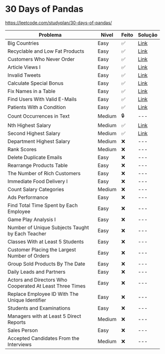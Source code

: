 # 30 Days of Pandas

https://leetcode.com/studyplan/30-days-of-pandas/

| Problema                                                 | Nível  | Feito | Solução |
| -------------------------------------------------------- | ------ | ----- | ------- |
| Big Countries                                            | Easy   | ✅    | [Link](./Solutions/01-big-countries-595.py) |
| Recyclable and Low Fat Products                          | Easy   | ✅    | [Link](./Solutions/02-recyclable-and-low-fat-products-1757.py) |
| Customers Who Never Order                                | Easy   | ✅    | [Link](./Solutions/03-customers-who-never-order-183.py) |
| Article Views I                                          | Easy   | ✅    | [Link](./Solutions/04-article-views-i-1148.py) |
| Invalid Tweets                                           | Easy   | ✅    | [Link](./Solutions/05-invalidi-tweets-1683.py) |
| Calculate Special Bonus                                  | Easy   | ✅    | [Link](./Solutions/06-calculate-special-bonus-1873.py) |
| Fix Names in a Table                                     | Easy   | ✅    | [Link](./Solutions/07-fix-names-in-a-table-1667.py) |
| Find Users With Valid E-Mails                            | Easy   | ✅    | [Link](./Solutions/08-find-users-with-valid-e-mails-1517.py) |
| Patients With a Condition                                | Easy   | ✅    | [Link](./Solutions/09-patients-with-a-condition.py) |
| Count Occurrences in Text                                | Medium | 🔒    | ---     |
| Nth Highest Salary                                       | Medium | ✅    | [Link](./Solutions/11-nth-highest-salary.py) |
| Second Highest Salary                                    | Medium | ✅    | [Link](./Solutions/12-second-highest-salary.py) |
| Department Highest Salary                                | Medium | ❌    | ---     |
| Rank Scores                                              | Medium | ❌    | ---     |
| Delete Duplicate Emails                                  | Easy   | ❌    | ---     |
| Rearrange Products Table                                 | Easy   | ❌    | ---     |
| The Number of Rich Customers                             | Easy   | ❌    | ---     |
| Immediate Food Delivery I                                | Easy   | ❌    | ---     |
| Count Salary Categories                                  | Medium | ❌    | ---     |
| Ads Performance                                          | Easy   | ❌    | ---     |
| Find Total Time Spent by Each Employee                   | Easy   | ❌    | ---     |
| Game Play Analysis I                                     | Easy   | ❌    | ---     |
| Number of Unique Subjects Taught by Each Teacher         | Easy   | ❌    | ---     |
| Classes With at Least 5 Students                         | Easy   | ❌    | ---     |
| Customer Placing the Largest Number of Orders            | Easy   | ❌    | ---     |
| Group Sold Products By The Date                          | Easy   | ❌    | ---     |
| Daily Leads and Partners                                 | Easy   | ❌    | ---     |
| Actors and Directors Who Cooperated At Least Three Times | Easy   | ❌    | ---     |
| Replace Employee ID With The Unique Identifier           | Easy   | ❌    | ---     |
| Students and Examinations                                | Easy   | ❌    | ---     |
| Managers with at Least 5 Direct Reports                  | Medium | ❌    | ---     |
| Sales Person                                             | Easy   | ❌    | ---     |
| Accepted Candidates From the Interviews                  | Medium | ❌    | ---     |
